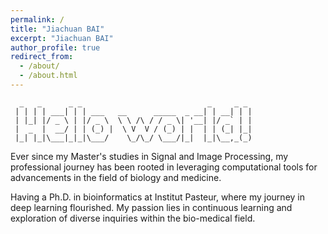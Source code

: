 ```yaml
---
permalink: /
title: "Jiachuan BAI"
excerpt: "Jiachuan BAI"
author_profile: true
redirect_from: 
  - /about/
  - /about.html
---
```


```
  _   _      _ _                            _     _ _ 
 | | | | ___| | | ___   __      _____  _ __| | __| | |
 | |_| |/ _ \ | |/ _ \  \ \ /\ / / _ \| '__| |/ _` | |
 |  _  |  __/ | | (_) |  \ V  V / (_) | |  | | (_| |_|
 |_| |_|\___|_|_|\___/    \_/\_/ \___/|_|  |_|\__,_(_)

 ```
Ever since my Master's studies in Signal and Image Processing, my professional journey has been rooted in leveraging computational tools for advancements in the field of biology and medicine. 

Having a Ph.D. in bioinformatics at Institut Pasteur, where my journey in deep learning flourished. My passion lies in continuous learning and exploration of diverse inquiries within the bio-medical field. 









                                                    
